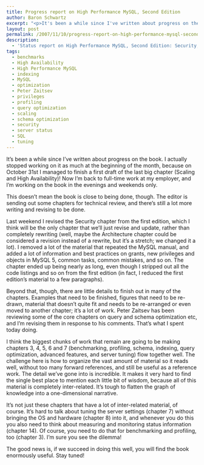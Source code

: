 ```yaml
---
title: Progress report on High Performance MySQL, Second Edition
author: Baron Schwartz
excerpt: "<p>It's been a while since I've written about progress on the book.  I actually stopped working on it as much at the beginning of the month, because on October 31(st) I managed to finish a first draft of the last big chapter!  Now I'm back to full-time work at my employer, and I'm working on the book in the evenings and weekends only.  Read on for details of what I've been working on and what's next in the pipeline.</p>"
layout: post
permalink: /2007/11/10/progress-report-on-high-performance-mysql-second-edition/
description:
  - 'Status report on High Performance MySQL, Second Edition: Security, benchmarks, profiling, tuning, server status, indexing, query optimization, schema optimization'
tags:
  - benchmarks
  - High Availability
  - High Performance MySQL
  - indexing
  - MySQL
  - optimization
  - Peter Zaitsev
  - privileges
  - profiling
  - query optimization
  - scaling
  - schema optimization
  - security
  - server status
  - SQL
  - tuning
---
```

It&#8217;s been a while since I&#8217;ve written about progress on the book. I actually stopped working on it as much at the beginning of the month, because on October 31st I managed to finish a first draft of the last big chapter (Scaling and High Availability)! Now I&#8217;m back to full-time work at my employer, and I&#8217;m working on the book in the evenings and weekends only.

This doesn&#8217;t mean the book is close to being done, though. The editor is sending out some chapters for technical review, and there&#8217;s still a lot more writing and revising to be done.

Last weekend I revised the Security chapter from the first edition, which I think will be the only chapter that we&#8217;ll just revise and update, rather than completely rewriting (well, maybe the Architecture chapter could be considered a revision instead of a rewrite, but it&#8217;s a stretch; we changed it a lot). I removed a lot of the material that repeated the MySQL manual, and added a lot of information and best practices on grants, new privileges and objects in MySQL 5, common tasks, common mistakes, and so on. The chapter ended up being nearly as long, even though I stripped out all the code listings and so on from the first edition (in fact, I reduced the first edition&#8217;s material to a few paragraphs).

Beyond that, though, there are little details to finish out in many of the chapters. Examples that need to be finished, figures that need to be re-drawn, material that doesn&#8217;t quite fit and needs to be re-arranged or even moved to another chapter; it&#8217;s a lot of work. Peter Zaitsev has been reviewing some of the core chapters on query and schema optimization etc, and I&#8217;m revising them in response to his comments. That&#8217;s what I spent today doing.

I think the biggest chunks of work that remain are going to be making chapters 3, 4, 5, 6 and 7 (benchmarking, profiling, schema, indexing, query optimization, advanced features, and server tuning) flow together well. The challenge here is how to organize the vast amount of material so it reads well, without too many forward references, and still be useful as a reference work. The detail we&#8217;ve gone into is incredible. It makes it very hard to find the single best place to mention each little bit of wisdom, because all of this material is completely inter-related. It&#8217;s tough to flatten the graph of knowledge into a one-dimensional narrative.

It&#8217;s not just these chapters that have a lot of inter-related material, of course. It&#8217;s hard to talk about tuning the server settings (chapter 7) without bringing the OS and hardware (chapter 8) into it, and whenever you do this you also need to think about measuring and monitoring status information (chapter 14). Of course, you need to do that for benchmarking and profiling, too (chapter 3). I&#8217;m sure you see the dilemma!

The good news is, if we succeed in doing this well, you will find the book enormously useful. Stay tuned!